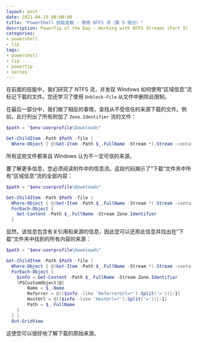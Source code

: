 ```yaml
---
layout: post
date: 2021-04-19 00:00:00
title: "PowerShell 技能连载 - 使用 NTFS 流（第 5 部分）"
description: PowerTip of the Day - Working with NTFS Streams (Part 5)
categories:
- powershell
- tip
tags:
- powershell
- tip
- powertip
- series
---
```

在前面的技能中，我们研究了 NTFS 流，并发现 Windows 如何使用“区域信息”流标记下载的文件。您还学习了使用 `Unblock-File` 从文件中删除此限制。

在最后一部分中，我们做了相反的事情，查找从不受信任的来源下载的文件。例如，此行列出了所有附加了 `Zone.Identifier` 流的文件：

```powershell
$path = "$env:userprofile\Downloads"

Get-ChildItem -Path $Path -file |
  Where-Object { @(Get-Item -Path $_.FullName -Stream *).Stream -contains 'Zone.Identifier' }
```

所有这些文件都来自 Windows 认为不一定可信的来源。

要了解更多信息，您必须阅读附件中的信息流。这段代码揭示了“下载”文件夹中所有“区域信息”流的全部内容：

```powershell
$path = "$env:userprofile\Downloads"

Get-ChildItem -Path $Path -file |
  Where-Object { @(Get-Item -Path $_.FullName -Stream *).Stream -contains 'Zone.Identifier' } |
  ForEach-Object {
    Get-Content -Path $_.FullName -Stream Zone.Identifier
  }
```

显然，该信息包含有关引用和来源的信息，因此您可以还原此信息并找出在“下载”文件夹中找到的所有内容的来源：

```powershell
$path = "$env:userprofile\Downloads"

Get-ChildItem -Path $Path -file |
  Where-Object { @(Get-Item -Path $_.FullName -Stream *).Stream -contains 'Zone.Identifier' } |
  ForEach-Object {
    $info = Get-Content -Path $_.FullName -Stream Zone.Identifier
    [PSCustomObject]@{
        Name = $_.Name
        Referrer = @(($info -like 'ReferrerUrl=*').Split('='))[-1]
        HostUrl = @(($info -like 'HostUrl=*').Split('='))[-1]
        Path = $_.FullName
    }
  } |
  Out-GridView
```

这使您可以很好地了解下载的原始来源。

<!--本文国际来源：[Working with NTFS Streams (Part 5)](https://community.idera.com/database-tools/powershell/powertips/b/tips/posts/working-with-ntfs-streams-part-5)-->
